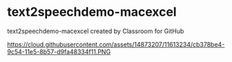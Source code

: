 # text2speechdemo-macexcel
text2speechdemo-macexcel created by Classroom for GitHub

https://cloud.githubusercontent.com/assets/14873207/11613234/cb378be4-9c54-11e5-8b57-d9fa48334f11.PNG

